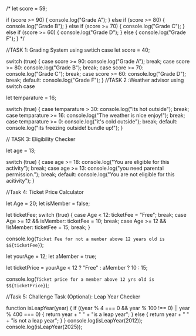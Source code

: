 /\* let score = 59;

if (score >= 90) {
console.log("Grade A");
} else if (score >= 80) {
console.log("Grade B");
} else if (score >= 70) {
console.log("Grade C");
} else if (score >= 60) {
console.log("Grade D");
} else {
console.log("Grade F");
} \*/

//TASK 1: Grading System using swtich case
let score = 40;

switch (true) {
case score >= 90:
console.log("Grade A");
break;
case score >= 80:
console.log("Grade B");
break;
case score >= 70:
console.log("Grade C");
break;
case score >= 60:
console.log("Grade D");
break;
default:
console.log("Grade F");
}
//TASK 2 :Weather advisor using switch case

let temparature = 16;

switch (true) {
case temparature > 30:
console.log("Its hot outside");
break;
case temparature >= 16:
console.log("The weather is nice enjoy!");
break;
case temparature >= 0:
console.log("it's cold outside");
break;
default:
console.log("its freezing outside! bundle up!");
}

// TASK 3: Eligibility Checker

let age = 13;

switch (true) {
case age >= 18:
console.log("You are eligible for this activity");
break;
case age >= 13:
console.log("you need parental permission.");
break;
default:
console.log("You are not eligible for this acitivity");
}

//Task 4: Ticket Price Calculator

let Age = 20;
let isMember = false;

let ticketFee;
switch (true) {
case Age < 12:
ticketFee = "Free";
break;
case Age >= 12 && isMember:
ticketFee = 10;
break;
case Age >= 12 && !isMember:
ticketFee = 15;
break;
}

console.log(`Ticket Fee for not a member above 12 years old is $${ticketFee}`);

let yourAge = 12;
let aMember = true;

let ticketPrice = yourAge < 12 ? "Free" : aMember ? 10 : 15;

console.log(`Ticket price for a member above 12 yrs old is $${ticketPrice}`);

//Task 5: Challenge Task (Optional): Leap Year Checker

function isLeapYear(year) {
if ((year % 4 === 0 && year % 100 !== 0) || year % 400 === 0) {
return year + " " + "is a leap year";
} else {
return year + " " + "is not a leap year";
}
}
console.log(isLeapYear(2012));
console.log(isLeapYear(2025));
